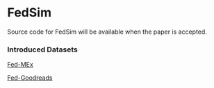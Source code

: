 # FedSim

Source code for FedSim will be available when the paper is accepted.


### Introduced Datasets

[Fed-MEx](https://github.com/chamathpali/Fed-MEx)

[Fed-Goodreads](https://github.com/chamathpali/Fed-Goodreads)

